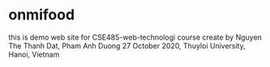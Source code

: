 # onmifood
this is demo web site for CSE485-web-technologi course
create by Nguyen The Thanh Dat, Pham Anh Duong
27 October 2020, Thuyloi University, Hanoi, Vietnam

